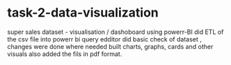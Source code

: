 # task-2-data-visualization
super sales dataset - visualisation / dashoboard using powerr-BI
did ETL of the csv file into powerr bi query edditor 
did basic check of dataset , changes were done where needed
built charts, graphs, cards and other visuals 
also added the fils in pdf format.
